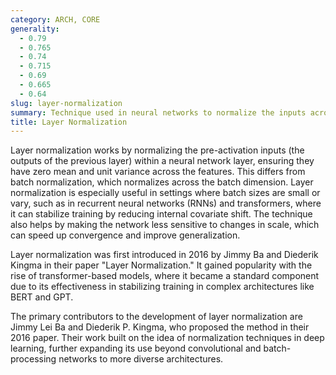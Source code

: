 ```yaml
---
category: ARCH, CORE
generality:
  - 0.79
  - 0.765
  - 0.74
  - 0.715
  - 0.69
  - 0.665
  - 0.64
slug: layer-normalization
summary: Technique used in neural networks to normalize the inputs across the features within a layer, improving training stability and model performance, particularly in recurrent and transformer models.
title: Layer Normalization
---
```


Layer normalization works by normalizing the pre-activation inputs (the outputs of the previous layer) within a neural network layer, ensuring they have zero mean and unit variance across the features. This differs from batch normalization, which normalizes across the batch dimension. Layer normalization is especially useful in settings where batch sizes are small or vary, such as in recurrent neural networks (RNNs) and transformers, where it can stabilize training by reducing internal covariate shift. The technique also helps by making the network less sensitive to changes in scale, which can speed up convergence and improve generalization.

Layer normalization was first introduced in 2016 by Jimmy Ba and Diederik Kingma in their paper "Layer Normalization." It gained popularity with the rise of transformer-based models, where it became a standard component due to its effectiveness in stabilizing training in complex architectures like BERT and GPT.

The primary contributors to the development of layer normalization are Jimmy Lei Ba and Diederik P. Kingma, who proposed the method in their 2016 paper. Their work built on the idea of normalization techniques in deep learning, further expanding its use beyond convolutional and batch-processing networks to more diverse architectures.
